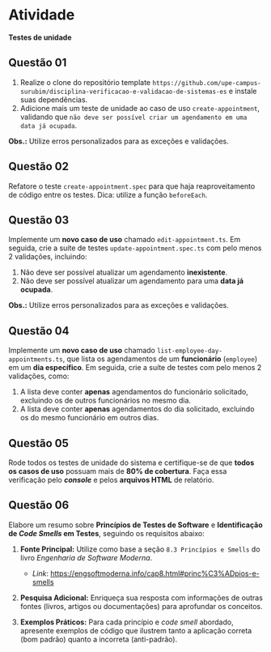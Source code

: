 # Atividade

**Testes de unidade**

## Questão 01

1.  Realize o clone do repositório template `https://github.com/upe-campus-surubim/disciplina-verificacao-e-validacao-de-sistemas-es` e instale suas dependências.
2.  Adicione mais um teste de unidade ao caso de uso `create-appointment`, validando que `não deve ser possível criar um agendamento em uma data já ocupada`.

**Obs.:** Utilize erros personalizados para as exceções e validações.

## Questão 02

Refatore o teste `create-appointment.spec` para que haja reaproveitamento de código entre os testes. Dica: utilize a função `beforeEach`.

## Questão 03

Implemente um **novo caso de uso** chamado `edit-appointment.ts`. Em seguida, crie a suíte de testes `update-appointment.spec.ts` com pelo menos 2 validações, incluindo:

1.  Não deve ser possível atualizar um agendamento **inexistente**.
2.  Não deve ser possível atualizar um agendamento para uma **data já ocupada**.

**Obs.:** Utilize erros personalizados para as exceções e validações.

## Questão 04

Implemente um **novo caso de uso** chamado `list-employee-day-appointments.ts`, que lista os agendamentos de um **funcionário** (`employee`) em um **dia específico**. Em seguida, crie a suíte de testes com pelo menos 2 validações, como:

1.  A lista deve conter **apenas** agendamentos do funcionário solicitado, excluindo os de outros funcionários no mesmo dia.
2.  A lista deve conter **apenas** agendamentos do dia solicitado, excluindo os do mesmo funcionário em outros dias.

## Questão 05

Rode todos os testes de unidade do sistema e certifique-se de que **todos os casos de uso** possuam mais de **80% de cobertura**. Faça essa verificação pelo _**console**_ e pelos **arquivos HTML** de relatório.

## Questão 06

Elabore um resumo sobre **Princípios de Testes de Software** e **Identificação de _Code Smells_ em Testes**, seguindo os requisitos abaixo:

1.  **Fonte Principal:** Utilize como base a seção `8.3 Princípios e Smells` do livro _Engenharia de Software Moderna_.

    - _Link_: https://engsoftmoderna.info/cap8.html#princ%C3%ADpios-e-smells

2.  **Pesquisa Adicional:** Enriqueça sua resposta com informações de outras fontes (livros, artigos ou documentações) para aprofundar os conceitos.

3.  **Exemplos Práticos:** Para cada princípio e _code smell_ abordado, apresente exemplos de código que ilustrem tanto a aplicação correta (bom padrão) quanto a incorreta (anti-padrão).
